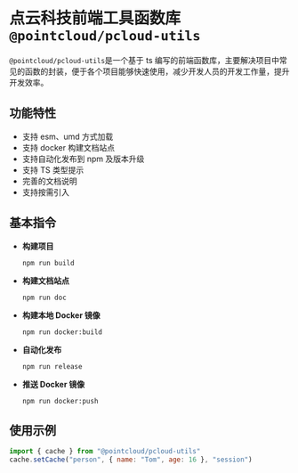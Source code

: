 # 点云科技前端工具函数库`@pointcloud/pcloud-utils`

`@pointcloud/pcloud-utils`是一个基于 ts 编写的前端函数库，主要解决项目中常见的函数的封装，便于各个项目能够快速使用，减少开发人员的开发工作量，提升开发效率。

## 功能特性

-   支持 esm、umd 方式加载
-   支持 docker 构建文档站点
-   支持自动化发布到 npm 及版本升级
-   支持 TS 类型提示
-   完善的文档说明
-   支持按需引入

## 基本指令

-   **构建项目**

    ```
    npm run build
    ```

-   **构建文档站点**

    ```
    npm run doc
    ```

-   **构建本地 Docker 镜像**

    ```
    npm run docker:build
    ```

-   **自动化发布**

    ```
    npm run release
    ```

-   **推送 Docker 镜像**

    ```
    npm run docker:push
    ```

## 使用示例

```js
import { cache } from "@pointcloud/pcloud-utils"
cache.setCache("person", { name: "Tom", age: 16 }, "session")
```
